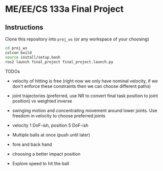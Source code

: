 # ME/EE/CS 133a Final Project

## Instructions

Clone this repository into `proj_ws` (or any workspace of your choosing)

```bash
cd proj_ws
colcon build
source install/setup.bash
ros2 launch final_project final_project.launch.py
```

TODOs
- velocity of hitting is free (right now we only have nominal velocity, if we don't enforce these constraints then we can choose different paths)
- joint trajectories (preferred, use NR to convert final task position to joint position) vs weighted inverse
- swinging motion and concentrating movement around lower joints. Use freedom in velocity to choose preferred joints
- velocity 1 DoF-ish, position 5 DoF-ish

- Multiple balls at once (push until later)

- fore and back hand
- choosing a better impact position
- Explore speed to hit the ball